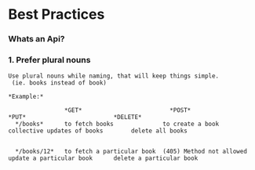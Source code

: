 # Best Practices

### Whats an Api?
    

### 1. Prefer plural nouns

    Use plural nouns while naming, that will keep things simple.
     (ie. books instead of book)

    *Example:*

                    *GET*                         *POST*                        *PUT*                         *DELETE*
      */books*      to fetch books              to create a book       collective updates of books        delete all books


      */books/12*   to fetch a particular book  (405) Method not allowed    update a particular book      delete a particular book
